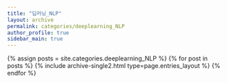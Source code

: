 ```yaml
---
title: "딥러닝_NLP"
layout: archive
permalink: categories/deeplearning_NLP
author_profile: true
sidebar_main: true
---
```


{% assign posts = site.categories.deeplearning_NLP %}
{% for post in posts %} {% include archive-single2.html type=page.entries_layout %} {% endfor %}